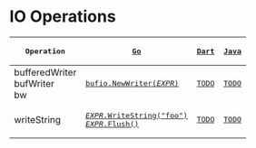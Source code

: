 # IO Operations

|<pre lang='go'>Operation</pre>|[<pre lang='go'>Go</pre>](https://go.dev/)|[<pre lang='go'>Dart</pre>](https://dart.dev/)|[<pre lang='go'>Java</pre>](https://docs.oracle.com/javase/8/docs/technotes/guides/language/)|
|---|---|---|---|
|bufferedWriter<br/>bufWriter<br/>bw|[<pre lang='go'>bufio.NewWriter($EXPR$)</pre>](https://pkg.go.dev/bufio#NewWriter)|[<pre lang='go'>TODO</pre>](TODO)|[<pre lang='go'>TODO</pre>](TODO)|
|writeString|[<pre lang='go'>$EXPR$.WriteString("foo")<br/>$EXPR$.Flush()</pre>](TODO)|[<pre lang='go'>TODO</pre>](TODO)|[<pre lang='go'>TODO</pre>](TODO)|


